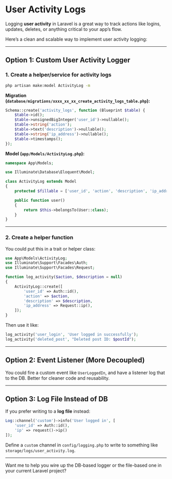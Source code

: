 # User Activity Logs

Logging **user activity** in Laravel is a great way to track actions like logins, updates, deletes, or anything critical to your app’s flow.

Here’s a clean and scalable way to implement user activity logging:

---

## **Option 1: Custom User Activity Logger**

### 1. **Create a helper/service for activity logs**

```bash
php artisan make:model ActivityLog -m
```

**Migration (`database/migrations/xxxx_xx_xx_create_activity_logs_table.php`):**

```php
Schema::create('activity_logs', function (Blueprint $table) {
    $table->id();
    $table->unsignedBigInteger('user_id')->nullable();
    $table->string('action');
    $table->text('description')->nullable();
    $table->string('ip_address')->nullable();
    $table->timestamps();
});
```

**Model (`app/Models/ActivityLog.php`):**

```php
namespace App\Models;

use Illuminate\Database\Eloquent\Model;

class ActivityLog extends Model
{
    protected $fillable = ['user_id', 'action', 'description', 'ip_address'];

    public function user()
    {
        return $this->belongsTo(User::class);
    }
}
```

---

### 2. **Create a helper function**

You could put this in a trait or helper class:

```php
use App\Models\ActivityLog;
use Illuminate\Support\Facades\Auth;
use Illuminate\Support\Facades\Request;

function log_activity($action, $description = null)
{
    ActivityLog::create([
        'user_id' => Auth::id(),
        'action' => $action,
        'description' => $description,
        'ip_address' => Request::ip(),
    ]);
}
```

Then use it like:

```php
log_activity('user_login', 'User logged in successfully');
log_activity('deleted_post', "Deleted post ID: $postId");
```

---

## **Option 2: Event Listener (More Decoupled)**

You could fire a custom event like `UserLoggedIn`, and have a listener log that to the DB. Better for cleaner code and reusability.

---

## **Option 3: Log File Instead of DB**

If you prefer writing to a **log file** instead:

```php
Log::channel('custom')->info('User logged in', [
    'user_id' => Auth::id(),
    'ip' => request()->ip()
]);
```

Define a `custom` channel in `config/logging.php` to write to something like `storage/logs/user_activity.log`.

---

Want me to help you wire up the DB-based logger or the file-based one in your current Laravel project?